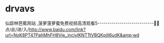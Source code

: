 # drvavs
仙踪林芭蕉网站 ,菠萝菠萝蜜免费视频高清观看5----------------------------👿👿点/此/进/入/http://www.baidu.com/link?url=NoK8PT47PahMhFH8Vie_jnciyIKNTTtVBQKpill6udK&amp;wd
